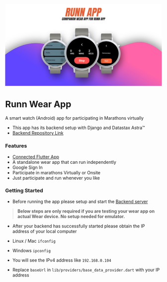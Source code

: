 ![App Poster](images/WearAppPoster.jpg "App Poster")

# Runn Wear App
A smart watch (Android) app for participating in Marathons virtually

- This app has its backend setup with Django and Datastax Astra&trade;
- [Backend Repository Link](https://github.com/Saurabh-Singh-00/runn-backend/tree/astra "Backend")


### Features
- [Connected Flutter App](https://github.com/Saurabh-Singh-00/runn "Flutter App")
- A standalone wear app that can run independently 
- Google Sign In
- Participate in marathons Virtually or Onsite
- Just participate and run whenever you like


### Getting Started
- Before running the app please setup and start the [Backend server](https://github.com/Saurabh-Singh-00/runn-backend/tree/astra "Backend Astra")

> **Below steps are only required if you are testing your wear app on actual Wear device. No setup needed for emulator.**

- After your backend has successfully started please obtain the IP address of your local computer

- Linux / Mac `ifconfig`

- Windows `ipconfig`

- You will see the IPv4 address like `192.168.0.104`

- Replace `baseUrl` in `lib/providers/base_data_provider.dart` with your IP address

